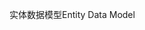 <span data-ttu-id="b52e5-101">实体数据模型</span><span class="sxs-lookup"><span data-stu-id="b52e5-101">Entity Data Model</span></span>